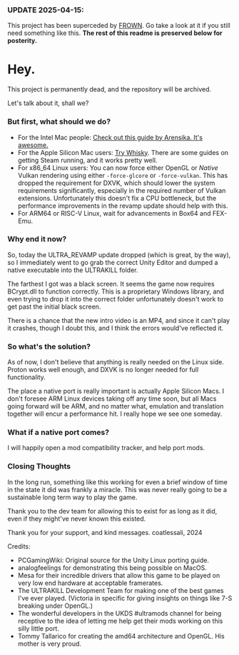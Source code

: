 ### UPDATE 2025-04-15: 
This project has been superceded by [FROWN](https://github.com/coatlessali/Frown). Go take a look at it if you still need something like this. **The rest of this readme is preserved below for posterity.**

# Hey.
This project is permanently dead, and the repository will be archived. 

Let's talk about it, shall we?

### But first, what should we do?
- For the Intel Mac people: [Check out this guide by Arensika. It's awesome.](https://arensika.neocities.org/ultramac)
- For the Apple Silicon Mac users: [Try Whisky](https://getwhisky.app/). There are some guides on getting Steam running, and it works pretty well.
- For x86_64 Linux users: You can now force either OpenGL or *Native* Vulkan rendering using either `-force-glcore` or `-force-vulkan`. This has dropped the requirement for DXVK, which should lower the system requirements significantly, especially in the required number of Vulkan extensions. Unfortunately this doesn't fix a CPU bottleneck, but the performance improvements in the revamp update should help with this.
- For ARM64 or RISC-V Linux, wait for advancements in Box64 and FEX-Emu.

### Why end it now?
So, today the ULTRA_REVAMP update dropped (which is great, by the way), so I immediately went to go grab the correct Unity Editor and dumped a native executable into the ULTRAKILL folder.

The farthest I got was a black screen. It seems the game now requires BCrypt.dll to function correctly. This is a proprietary Windows library, and even trying to drop it into the correct folder unfortunately doesn't work to get past the initial black screen.

There is a chance that the new intro video is an MP4, and since it can't play it crashes, though I doubt this, and I think the errors would've reflected it.

### So what's the solution?
As of now, I don't believe that anything is really needed on the Linux side. Proton works well enough, and DXVK is no longer needed for full functionality.

The place a native port is really important is actually Apple Silicon Macs. I don't foresee ARM Linux devices taking off any time soon, but all Macs going forward will be ARM, and no matter what, emulation and translation together will encur a performance hit. I really hope we see one someday.

### What if a native port comes?
I will happily open a mod compatibility tracker, and help port mods.

### Closing Thoughts
In the long run, something like this working for even a brief window of time in the state it did was frankly a miracle. This was never really going to be a sustainable long term way to play the game.

Thank you to the dev team for allowing this to exist for as long as it did, even if they might've never known this existed.

Thank you for your support, and kind messages.
coatlessali, 2024

Credits:
* PCGamingWiki: Original source for the Unity Linux porting guide.
* analogfeelings for demonstrating this being possible on MacOS.
* Mesa for their incredible drivers that allow this game to be played on very low end hardware at acceptable framerates.
* The ULTRAKILL Development Team for making one of the best games I've ever played. (Victoria in specific for giving insights on things like 7-S breaking under OpenGL.)
* The wonderful developers in the UKDS #ultramods channel for being receptive to the idea of letting me help get their mods working on this silly little port.
* Tommy Tallarico for creating the amd64 architecture and OpenGL. His mother is very proud.
